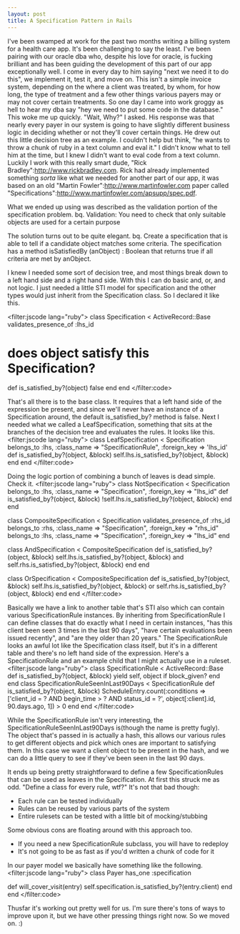 ```yaml
--- 
layout: post
title: A Specification Pattern in Rails
---
```

I've been swamped at work for the past two months writing a billing system for a health care app.  It's been challenging to say the least.  I've been pairing with our oracle dba who, despite his love for oracle, is fucking brilliant and has been guiding the development of this part of our app exceptionally well.  I come in every day to him saying "next we need it to do this", we implement it, test it, and move on.  This isn't a simple invoice system, depending on the where a client was treated, by whom, for how long, the type of treatment and a few other things various payers may or may not cover certain treatments.  So one day I came into work groggy as hell to hear my dba say "hey we need to put some code in the database."  This woke me up quickly.  "Wait, Why?" I asked.  His response was that nearly every payer in our system is going to have slightly different business logic in deciding whether or not they'll cover certain things.  He drew out this little decision tree as an example.  I couldn't help but think, "he wants to throw a chunk of ruby in a text column and eval it."  I didn't know what to tell him at the time, but I knew I didn't want to eval code from a text column.  Luckily I work with this really smart dude, "Rick Bradley":http://www.rickbradley.com.  Rick had already implemented something *sorta* like what we needed for another part of our app, it was based on an old "Martin Fowler":http://www.martinfowler.com paper called "Specifications":http://www.martinfowler.com/apsupp/spec.pdf.

What we ended up using was described as the validation portion of the specification problem.
bq. Validation: You need to check that only suitable objects are used for a certain purpose

The solution turns out to be quite elegant.
bq. Create a specification that is able to tell if a candidate object matches some criteria. The specification has a method isSatisfiedBy (anObject) : Boolean that returns true if all criteria are met by anObject.

I knew I needed some sort of decision tree, and most things break down to a left hand side and a right hand side.  With this I can do basic and, or, and not logic.  I just needed a little STI model for specification and the other types would just inherit from the Specification class.  So I declared it like this.

<filter:jscode lang="ruby">
class Specification < ActiveRecord::Base
  validates_presence_of :lhs_id

  # does object satisfy this Specification?
  def is_satisfied_by?(object)
    false
  end
end
</filter:code>

That's all there is to the base class.  It requires that a left hand side of the expression be present, and since we'll never have an instance of a Specification around, the default is_satisfied_by? method is false.  Next I needed what we called a LeafSpecification, something that sits at the branches of the decision tree and evaluates the rules.  It looks like this.
<filter:jscode lang="ruby">
class LeafSpecification < Specification
  belongs_to :lhs, :class_name => "SpecificationRule", :foreign_key => 'lhs_id'
  def is_satisfied_by?(object, &block)
    self.lhs.is_satisfied_by?(object, &block)
  end
end
</filter:code>

Doing the logic portion of combining a bunch of leaves is dead simple.  Check it.
<filter:jscode lang="ruby">
class NotSpecification < Specification
  belongs_to :lhs, :class_name => "Specification", :foreign_key => "lhs_id"
  def is_satisfied_by?(object, &block)
    !self.lhs.is_satisfied_by?(object, &block)
  end
end

class CompositeSpecification < Specification
  validates_presence_of :rhs_id
  belongs_to :rhs, :class_name => "Specification", :foreign_key => "rhs_id"
  belongs_to :lhs, :class_name => "Specification", :foreign_key => "lhs_id"
end

class AndSpecification < CompositeSpecification
  def is_satisfied_by?(object, &block)
    self.lhs.is_satisfied_by?(object, &block) and self.rhs.is_satisfied_by?(object, &block)
  end
end

class OrSpecification < CompositeSpecification
  def is_satisfied_by?(object, &block)
    self.lhs.is_satisfied_by?(object, &block) or self.rhs.is_satisfied_by?(object, &block)
  end
end
</filter:code>

Basically we have a link to another table that's STI also which can contain various SpecificationRule instances.  By inheriting from SpecificationRule I can define classes that do exactly what I need in certain instances, "has this client been seen 3 times in the last 90 days", "have certain evaluations been issued recently", and "are they older than 20 years."  The SpecificationRule looks an awful lot like the Specification class itself, but it's in a different table and there's no left hand side of the expression.  Here's a SpecificationRule and an example child that I might actually use in a ruleset.
<filter:jscode lang="ruby">
class SpecificationRule < ActiveRecord::Base
  def is_satisfied_by?(object, &block)
    yield self, object if block_given?
  end
end
class SpecificationRuleSeenInLast90Days < SpecificationRule
  def is_satisfied_by?(object, &block)
    ScheduleEntry.count(:conditions => ['client_id = ? AND begin_time > ? AND status_id = ?', object[:client].id, 90.days.ago, 1]) > 0
  end
end
</filter:code>

While the SpecificationRule isn't very interesting, the SpecificationRuleSeenInLast90Days is(though the name is pretty fugly).  The object that's passed in is actually a hash, this allows our various rules to get different objects and pick which ones are important to satisfying them.  In this case we want a client object to be present in the hash, and we can do a little query to see if they've been seen in the last 90 days.

It ends up being pretty straightforward to define a few SpecificationRules that can be used as leaves in the Specification.  At first this struck me as odd.  "Define a class for every rule, wtf?"  It's not that bad though:
* Each rule can be tested individually
* Rules can be reused by various parts of the system
* Entire rulesets can be tested with a little bit of mocking/stubbing

Some obvious cons are floating around with this approach too.
* If you need a new SpecificationRule subclass, you will have to redeploy
* It's not going to be as fast as if you'd written a chunk of code for it

In our payer model we basically have something like the following.
<filter:jscode lang="ruby">
class Payer
  has_one :specification

  def will_cover_visit(entry)
    self.specification.is_satisfied_by?(entry.client)
  end
end
</filter:code>

Thusfar it's working out pretty well for us.  I'm sure there's tons of ways to improve upon it, but we have other pressing things right now.  So we moved on. :)
